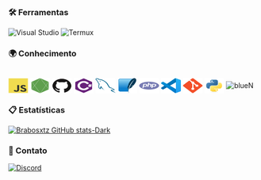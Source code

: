 
### 🛠️ Ferramentas
![Visual Studio](https://img.shields.io/badge/Visual_Studio-3d3638?style=flat&logo=educative&logoColor=e9b991)
![Termux](https://img.shields.io/badge/Termux-3d3638?style=flat&logo=educative&logoColor=e9b991)

### 🌍 Conhecimento
<div style="display: inline_block"><br>
  <img align="center" alt="Brabox" height="30" width="40" src="https://raw.githubusercontent.com/devicons/devicon/master/icons/javascript/javascript-original.svg">
  <img align="center" alt="Brabox" height="30" width="40" src="https://raw.githubusercontent.com/devicons/devicon/master/icons/nodejs/nodejs-plain.svg">
  <img align="center" alt="Brabox" height="30" width="40" src="https://raw.githubusercontent.com/devicons/devicon/master/icons/github/github-original.svg">
  <img align="center" alt="Brabox" height="30" width="40" src="https://raw.githubusercontent.com/devicons/devicon/master/icons/csharp/csharp-plain.svg">
  <img align="center" alt="Brabox" height="30" width="40" src="https://github.com/devicons/devicon/blob/master/icons/mysql/mysql-original.svg">
  <img align="center" alt="Brabox" height="30" width="40" src="https://github.com/devicons/devicon/blob/master/icons/sqlite/sqlite-original.svg">
  <img align="center" alt="Brabox" height="30" width="40" src="https://github.com/devicons/devicon/blob/master/icons/php/php-plain.svg">
  <img align="center" alt="Brabox" height="30" width="40" src="https://github.com/devicons/devicon/blob/master/icons/vscode/vscode-original.svg">
  <img align="center" alt="Brabox" height="30" width="40" src="https://github.com/devicons/devicon/blob/master/icons/git/git-plain.svg">
  <img align="center" alt="Brabox" height="30" width="40" src="https://github.com/devicons/devicon/blob/master/icons/python/python-original.svg">
  
  <img align="center" alt="blueN" height="30" width="40" src="https://i.imgur.com/VJLHjfM.png">
</div>

### 📋 Estatísticas
[![Brabosxtz GitHub stats-Dark](https://github-readme-stats.vercel.app/api?username=Brabosxtz&show_icons=true&theme=dark#gh-dark-mode-only)](https://github.com/anuraghazra/github-readme-stats#gh-dark-mode-only)

### 📱 Contato
[![Discord](https://img.shields.io/badge/Discord-3d3638?style=flat&logo=discord)](https://discord.com/users/730166257290313758)
